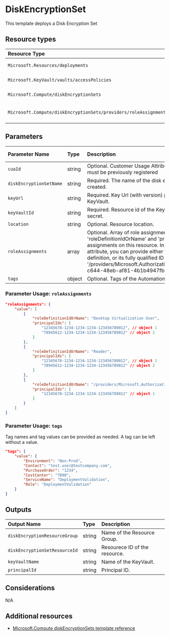 # DiskEncryptionSet

This template deploys a Disk Encryption Set


## Resource types

|Resource Type|ApiVersion|
|:--|:--|
|`Microsoft.Resources/deployments`|2018-02-01|
|`Microsoft.KeyVault/vaults/accessPolicies`|2019-09-01|
|`Microsoft.Compute/diskEncryptionSets`|2020-12-01|
|`Microsoft.Compute/diskEncryptionSets/providers/roleAssignments`|2018-09-01-preview|

## Parameters

| Parameter Name | Type | Description | DefaultValue | Possible values |
| :-- | :-- | :-- | :-- | :-- |
| `cuaId` | string | Optional. Customer Usage Attribution id (GUID). This GUID must be previously registered |  |  |
| `diskEncryptionSetName` | string | Required. The name of the disk encryption set that is being created. |  |  |
| `keyUrl` | string | Required. Key Url (with version) pointing to a key or secret in KeyVault. |  |  |
| `keyVaultId` | string | Required. Resource id of the KeyVault containing the key or secret. |  |  |
| `location` | string | Optional. Resource location. | [resourceGroup().location] |  |
| `roleAssignments` | array | Optional. Array of role assignment objects that contain the 'roleDefinitionIdOrName' and 'principalId' to define RBAC role assignments on this resource. In the roleDefinitionIdOrName attribute, you can provide either the display name of the role definition, or its fully qualified ID in the following format: '/providers/Microsoft.Authorization/roleDefinitions/c2f4ef07-c644-48eb-af81-4b1b4947fb11' | System.Object[] |  |
| `tags` | object | Optional. Tags of the Automation Account resource. |  |  |

### Parameter Usage: `roleAssignments`

```json
"roleAssignments": {
    "value": [
        {
            "roleDefinitionIdOrName": "Desktop Virtualization User",
            "principalIds": [
                "12345678-1234-1234-1234-123456789012", // object 1
                "78945612-1234-1234-1234-123456789012" // object 2
            ]
        },
        {
            "roleDefinitionIdOrName": "Reader",
            "principalIds": [
                "12345678-1234-1234-1234-123456789012", // object 1
                "78945612-1234-1234-1234-123456789012" // object 2
            ]
        },
        {
            "roleDefinitionIdOrName": "/providers/Microsoft.Authorization/roleDefinitions/c2f4ef07-c644-48eb-af81-4b1b4947fb11",
            "principalIds": [
                "12345678-1234-1234-1234-123456789012" // object 1
            ]
        }
    ]
}
```

### Parameter Usage: `tags`

Tag names and tag values can be provided as needed. A tag can be left without a value.

```json
"tags": {
    "value": {
        "Environment": "Non-Prod",
        "Contact": "test.user@testcompany.com",
        "PurchaseOrder": "1234",
        "CostCenter": "7890",
        "ServiceName": "DeploymentValidation",
        "Role": "DeploymentValidation"
    }
}
```

## Outputs

| Output Name | Type | Description |
| :-- | :-- | :-- |
| `diskEncryptionResourceGroup` | string | Name of the Resource Group. |
| `diskEncryptionSetResourceId` | string | Resourece ID of the resource. |
| `keyVaultName` | string | Name of the KeyVault. |
| `principalId` | string | Principal ID. |

## Considerations

N/A

## Additional resources

- [Microsoft.Compute diskEncryptionSets template reference](https://docs.microsoft.com/en-us/azure/templates/microsoft.compute/2020-12-01/diskencryptionsets)

